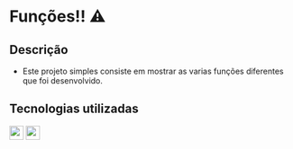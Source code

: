 # Funções!! ⚠️

## Descrição
* Este projeto simples consiste em mostrar as varias funções diferentes que foi desenvolvido.

## Tecnologias utilizadas

<div style="display: inline_block">
<img align:"center"; height="25" src="https://img.shields.io/badge/HTML5-E34F26?style=for-the-badge&logo=html5&logoColor=white"/>
<img align:"center"; height="25" src="https://img.shields.io/badge/JavaScript-323330?style=for-the-badge&logo=javascript&logoColor=F7DF1E"/>
</div>

